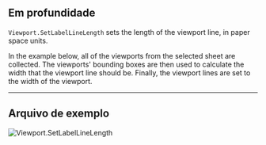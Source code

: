 ## Em profundidade
`Viewport.SetLabelLineLength` sets the length of the viewport line, in paper space units.

In the example below, all of the viewports from the selected sheet are collected. The viewports' bounding boxes are then used to calculate the width that the viewport line should be. Finally, the viewport lines are set to the width of the viewport.
___
## Arquivo de exemplo

![Viewport.SetLabelLineLength](./Revit.Elements.Viewport.SetLabelLineLength_img.jpg)
